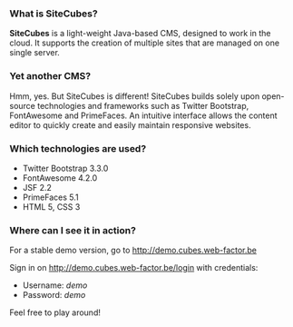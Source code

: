 ### What is SiteCubes?

**SiteCubes** is a light-weight Java-based CMS, designed to work in the cloud. It supports the creation of multiple sites that are managed on one single server.

### Yet another CMS?

Hmm, yes. But SiteCubes is different! SiteCubes builds solely upon open-source technologies and frameworks such as Twitter Bootstrap, FontAwesome and PrimeFaces. An intuitive interface allows the content editor to quickly create and easily maintain responsive websites.

### Which technologies are used?

* Twitter Bootstrap 3.3.0
* FontAwesome 4.2.0
* JSF 2.2
* PrimeFaces 5.1
* HTML 5, CSS 3

### Where can I see it in action?

For a stable demo version, go to
http://demo.cubes.web-factor.be

Sign in on http://demo.cubes.web-factor.be/login with credentials:
* Username: *demo*
* Password: *demo*

Feel free to play around!
